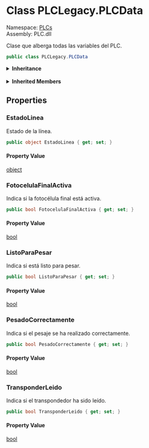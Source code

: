 # <a id="PLCs_PLCLegacy_PLCData"></a> Class PLCLegacy.PLCData

Namespace: [PLCs](PLCs.md)  
Assembly: PLC.dll  

Clase que alberga todas las variables del PLC.

```csharp
public class PLCLegacy.PLCData
```

<Details>
<Summary><strong>Inheritance</strong></Summary>

[object](https://learn.microsoft.com/dotnet/api/system.object) ← 
[PLCLegacy.PLCData](PLCs.PLCLegacy.PLCData.md)

</Details><br>

<Details>
<Summary><strong>Inherited Members</strong></Summary>

[object.ToString\(\)](https://learn.microsoft.com/dotnet/api/system.object.tostring), 
[object.Equals\(object\)](https://learn.microsoft.com/dotnet/api/system.object.equals\#system\-object\-equals\(system\-object\)), 
[object.Equals\(object, object\)](https://learn.microsoft.com/dotnet/api/system.object.equals\#system\-object\-equals\(system\-object\-system\-object\)), 
[object.ReferenceEquals\(object, object\)](https://learn.microsoft.com/dotnet/api/system.object.referenceequals), 
[object.GetHashCode\(\)](https://learn.microsoft.com/dotnet/api/system.object.gethashcode), 
[object.GetType\(\)](https://learn.microsoft.com/dotnet/api/system.object.gettype), 
[object.MemberwiseClone\(\)](https://learn.microsoft.com/dotnet/api/system.object.memberwiseclone)

</Details>

## Properties

### <a id="PLCs_PLCLegacy_PLCData_EstadoLinea"></a> EstadoLinea

Estado de la línea.

```csharp
public object EstadoLinea { get; set; }
```

#### Property Value

 [object](https://learn.microsoft.com/dotnet/api/system.object)

### <a id="PLCs_PLCLegacy_PLCData_FotocelulaFinalActiva"></a> FotocelulaFinalActiva

Indica si la fotocélula final está activa.

```csharp
public bool FotocelulaFinalActiva { get; set; }
```

#### Property Value

 [bool](https://learn.microsoft.com/dotnet/api/system.boolean)

### <a id="PLCs_PLCLegacy_PLCData_ListoParaPesar"></a> ListoParaPesar

Indica si está listo para pesar.

```csharp
public bool ListoParaPesar { get; set; }
```

#### Property Value

 [bool](https://learn.microsoft.com/dotnet/api/system.boolean)

### <a id="PLCs_PLCLegacy_PLCData_PesadoCorrectamente"></a> PesadoCorrectamente

Indica si el pesaje se ha realizado correctamente.

```csharp
public bool PesadoCorrectamente { get; set; }
```

#### Property Value

 [bool](https://learn.microsoft.com/dotnet/api/system.boolean)

### <a id="PLCs_PLCLegacy_PLCData_TransponderLeido"></a> TransponderLeido

Indica si el transpondedor ha sido leído.

```csharp
public bool TransponderLeido { get; set; }
```

#### Property Value

 [bool](https://learn.microsoft.com/dotnet/api/system.boolean)

